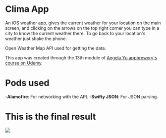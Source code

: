 # Clima App

An iOS weather app, gives the current weather for your location on the main screen, and clicking on the arrows on the top right corner you can type in a city to know the current weather there. To go back to your location's weather just shake the phone.

Open Weather Map API used for getting the data.

This app was created through the 13th module of [Angela Yu appbrewery's course on Udemy](https://www.udemy.com/ios-12-app-development-bootcamp/).

# Pods used

-**Alamofire**: For networking with the API.
-**Swifty JSON**: For JSON parsing.


# This is the final result

![](climaapp.gif)
